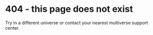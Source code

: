 # 404 - this page does not exist

Try in a different universe or contact your nearest multiverse support center.